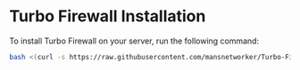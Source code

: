 # Turbo Firewall Installation

To install Turbo Firewall on your server, run the following command:

```bash
bash <(curl -s https://raw.githubusercontent.com/mansnetworker/Turbo-Firewall/main/turbofirewall.sh)
